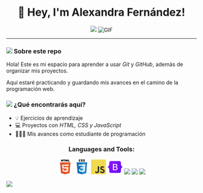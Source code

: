 <h1 align="center">👋 Hey, I'm Alexandra Fernández!</h1>  

<p align="center">
  <img height="50px" src="https://readme-typing-svg.herokuapp.com/?lines=Welcome+to+my+GitHub+Profile!&size=24&color=FF69B4">
  <img height="300px" width="320px" alt="GIF" src="https://media.giphy.com/media/CVtNe84hhYF9u/giphy.gif" />
</p>

---



### <img src="https://media.giphy.com/media/iY8CRBdQXODJSCERIr/giphy.gif" width="35"><b> Sobre este repo </b>
  
Hola! Este es mi espacio para aprender a usar *Git* y *GitHub*, además de organizar mis proyectos.  

Aquí estaré practicando y guardando mis avances en el camino de la programación web.  

### <img src="https://media2.giphy.com/media/QssGEmpkyEOhBCb7e1/giphy.gif?cid=ecf05e47a0n3gi1bfqntqmob8g9aid1oyj2wr3ds3mg700bl&rid=giphy.gif" width ="25"><b> ¿Qué encontrarás aquí?</b>

- 💡 Ejercicios de aprendizaje  
- 💻 Proyectos con *HTML, CSS y JavaScript*
- 👨🏽‍💻 Mis avances como estudiante de programación 


<h3 align="center">Languages and Tools:</h3>

<p align="center"> 
  <img src="https://raw.githubusercontent.com/devicons/devicon/1119b9f84c0290e0f0b38982099a2bd027a48bf1/icons/html5/html5-original-wordmark.svg" width="40px">
  <img src="https://raw.githubusercontent.com/devicons/devicon/1119b9f84c0290e0f0b38982099a2bd027a48bf1/icons/css3/css3-original-wordmark.svg" width="40px">
  <img src="https://raw.githubusercontent.com/devicons/devicon/1119b9f84c0290e0f0b38982099a2bd027a48bf1/icons/javascript/javascript-original.svg" width="40px">
  <img src="https://raw.githubusercontent.com/devicons/devicon/1119b9f84c0290e0f0b38982099a2bd027a48bf1/icons/bootstrap/bootstrap-original.svg" width="40px">
  <img src="https://img.icons8.com/color/48/4a90e2/visual-studio-code-2019.png" width="40px"/>
  <img src="https://img.icons8.com/color/48/4a90e2/git.png" width="40px"/>
  <img src="https://img.icons8.com/fluent/48/4a90e2/github.png" width="40px"/>
</p>


<a href="https://www.youtube.com/watch?v=dQw4w9WgXcQ">
<img src="https://user-images.githubusercontent.com/73097560/115834477-dbab4500-a447-11eb-908a-139a6edaec5c.gif"></a>






